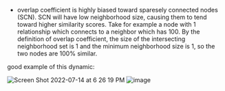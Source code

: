 - overlap coefficient is highly biased toward sparesely connected nodes (SCN). SCN will have low neighborhood size, causing them to tend toward higher similarity scores. Take for example a node with 1 relationship which connects to a neighbor which has 100. By the definition of overlap coefficient, the size of the intersecting neighborhood set is 1 and the minimum neighborhood size is 1, so the two nodes are 100% similar.

good example of this dynamic:

![Screen Shot 2022-07-14 at 6 26 19 PM](https://user-images.githubusercontent.com/95512439/179128239-2a70a4ba-4e42-4d41-bd65-8603f3498003.png)
![image](https://user-images.githubusercontent.com/95512439/179128380-029473c3-4bc3-4af6-87ca-3e59607de537.png)
